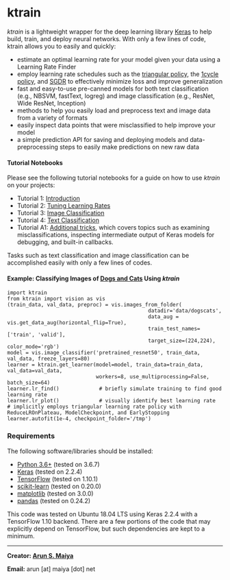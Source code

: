 # ktrain

*ktrain* is a lightweight wrapper for the deep learning library [Keras](https://keras.io/) to help build, train, and deploy neural networks.  With only a few lines of code, ktrain allows you to easily and quickly:

- estimate an optimal learning rate for your model given your data using a Learning Rate Finder
- employ learning rate schedules such as the [triangular policy](https://arxiv.org/abs/1506.01186), the [1cycle policy](https://arxiv.org/abs/1803.09820), and [SGDR](https://arxiv.org/abs/1608.03983) to effectively minimize loss and improve generalization
- fast and easy-to-use pre-canned models for both text classification (e.g., NBSVM, fastText, logreg) and image classification (e.g., ResNet, Wide ResNet, Inception)
- methods to help you easily load and preprocess text and image data from a variety of formats 
- easily inspect data points that were misclassified to help improve your model
- a simple prediction API for saving and deploying models and data-preprocessing steps to easily make predictions on new raw data

#### Tutorial Notebooks
Please see the following tutorial notebooks for a guide on how to use *ktrain* on your projects:
* Tutorial 1:  [Introduction](https://github.com/amaiya/ktrain/blob/master/tutorial-01-introduction.ipynb)
* Tutorial 2:  [Tuning Learning Rates](https://github.com/amaiya/ktrain/blob/master/tutorial-02-tuning-learning-rates.ipynb)
* Tutorial 3: [Image Classification](https://github.com/amaiya/ktrain/blob/master/tutorial-03-image-classification.ipynb)
* Tutorial 4: [Text Classification](https://github.com/amaiya/ktrain/blob/master/tutorial-04-text-classification.ipynb)
* Tutorial A1: [Additional tricks](https://github.com/amaiya/ktrain/blob/master/tutorial-A1-additional-tricks.ipynb), which covers topics such as examining misclassifications, inspecting intermediate output of Keras models for debugging, and built-in callbacks.

Tasks such as text classification and image classification can be accomplished easily with 
only a few lines of codes.

#### Example: Classifying Images of [Dogs and Cats](https://www.kaggle.com/c/dogs-vs-cats) Using *ktrain*
```
import ktrain
from ktrain import vision as vis
(train_data, val_data, preproc) = vis.images_from_folder(
                                              datadir='data/dogscats',
                                              data_aug = vis.get_data_aug(horizontal_flip=True),
                                              train_test_names=['train', 'valid'], 
                                              target_size=(224,224), color_mode='rgb')
model = vis.image_classifier('pretrained_resnet50', train_data, val_data, freeze_layers=80)
learner = ktrain.get_learner(model=model, train_data=train_data, val_data=val_data, 
                             workers=8, use_multiprocessing=False, batch_size=64)
learner.lr_find()             # briefly simulate training to find good learning rate
learner.lr_plot()             # visually identify best learning rate
# implicitly employs triangular learning rate policy with ReduceLROnPlateau, ModelCheckpoint, and EarlyStopping
learner.autofit(1e-4, checkpoint_folder='/tmp') 
```


### Requirements

The following software/libraries should be installed:

- [Python 3.6+](https://www.python.org/) (tested on 3.6.7)
- [Keras](https://keras.io/)  (tested on 2.2.4)
- [TensorFlow](https://www.tensorflow.org/)  (tested on 1.10.1)
- [scikit-learn](https://scikit-learn.org/stable/) (tested on 0.20.0)
- [matplotlib](https://matplotlib.org/) (tested on 3.0.0)
- [pandas](https://pandas.pydata.org/) (tested on 0.24.2)
<!--- [PIL](https://pillow.readthedocs.io/en/stable/) (tested on 5.1.0) -->
<!-- - [scipy](https://www.scipy.org/) (tested on 1.2.1)  - insalled by scikit-learn-->
<!-- - [numpy](http://www.numpy.org/) (tested on 1.16.1)  - installed by scikit-learn -->

This code was tested on Ubuntu 18.04 LTS using Keras 2.2.4 with a TensorFlow 1.10 backend.
There are a few portions of the code that may explicitly depend on TensorFlow, but
such dependencies are kept to a minimum.

----
**Creator:  [Arun S. Maiya](http://arun.maiya.net)**

**Email:** arun [at] maiya [dot] net
